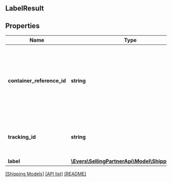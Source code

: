 ## LabelResult

## Properties

Name | Type | Description | Notes
------------ | ------------- | ------------- | -------------
**container_reference_id** | **string** | An identifier for the container. This must be unique within all the containers in the same shipment. | [optional]
**tracking_id** | **string** | The tracking identifier assigned to the container. | [optional]
**label** | [**\Evers\SellingPartnerApi\Model\Shipping\Label**](Label.md) |  | [optional]

[[Shipping Models]](../) [[API list]](../../Api) [[README]](../../../README.md)
